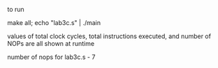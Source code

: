 to run

make all; echo "lab3c.s" | ./main


values of total clock cycles, total instructions executed, and number of NOPs are all shown at runtime


number of nops for lab3c.s - 7